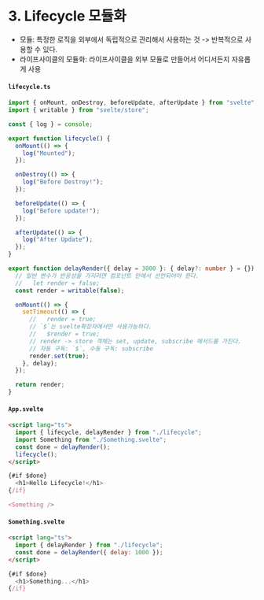 # 3. Lifecycle 모듈화

- 모듈: 특정한 로직을 외부에서 독립적으로 관리해서 사용하는 것 -> 반복적으로 사용할 수 있다.
- 라이프사이클의 모듈화: 라이프사이클을 외부 모듈로 만들어서 어디서든지 자유롭게 사용

#### **`lifecycle.ts`**

```typescript
import { onMount, onDestroy, beforeUpdate, afterUpdate } from "svelte";
import { writable } from "svelte/store";

const { log } = console;

export function lifecycle() {
  onMount(() => {
    log("Mounted");
  });

  onDestroy(() => {
    log("Before Destroy!");
  });

  beforeUpdate(() => {
    log("Before update!");
  });

  afterUpdate(() => {
    log("After Update");
  });
}

export function delayRender({ delay = 3000 }: { delay?: number } = {}) {
  // 일반 변수가 반응성을 가지려면 컴포넌트 안에서 선언되어야 한다.
  //   let render = false;
  const render = writable(false);

  onMount(() => {
    setTimeout(() => {
      //   render = true;
      // `$`는 svelte확장자에서만 사용가능하다.
      //   $render = true;
      // render -> store 객체는 set, update, subscribe 메서드를 가진다.
      // 자동 구독: `$`, 수동 구독: subscribe
      render.set(true);
    }, delay);
  });

  return render;
}
```

#### **`App.svelte`**

```html
<script lang="ts">
  import { lifecycle, delayRender } from "./lifecycle";
  import Something from "./Something.svelte";
  const done = delayRender();
  lifecycle();
</script>
```

```javascript
{#if $done}
  <h1>Hello Lifecycle!</h1>
{/if}

<Something />
```

#### **`Something.svelte`**

```html
<script lang="ts">
  import { delayRender } from "./lifecycle";
  const done = delayRender({ delay: 1000 });
</script>
```

```javascript
{#if $done}
  <h1>Something...</h1>
{/if}
```
